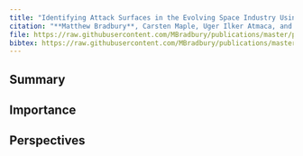 ```yaml
---
title: "Identifying Attack Surfaces in the Evolving Space Industry Using Reference Architectures"
citation: "**Matthew Bradbury**, Carsten Maple, Uger Ilker Atmaca, and Sara Cannizzaro. Identifying Attack Surfaces in the Evolving Space Industry Using Reference Architectures. In *IEEE Aerospace Conference*. Big Sky, Montana, USA, 7–14 March 2020. IEEE. [doi:10.1109/AERO47225.2020.9172785](https://doi.org/10.1109/AERO47225.2020.9172785)."
file: https://raw.githubusercontent.com/MBradbury/publications/master/papers/AeroConf2020-SRA.pdf
bibtex: https://raw.githubusercontent.com/MBradbury/publications/master/bibtex/Bradbury_2020_IdentifyingAttackSurfaces.bib
---
```


## Summary

## Importance

## Perspectives



